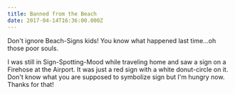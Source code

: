 ```yaml
---
title: Banned from the Beach
date: 2017-04-14T16:36:00.000Z
---
```


Don't ignore Beach-Signs kids! You know what happened last time...oh those poor souls.

<section class="hidden" aria-description="Hidden text" tabindex="0">
I was still in Sign-Spotting-Mood while traveling home and saw a sign on a Firehose at the Airport. It was just a red sign with a white donut-circle on it. Don't know what you are supposed to symbolize sign but I'm hungry now. Thanks for that!
</section>
